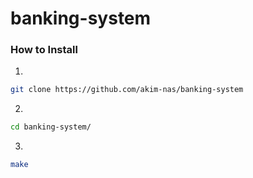 # banking-system

### How to Install
1.
```bash
git clone https://github.com/akim-nas/banking-system
```
2.
```bash
cd banking-system/
```
3.
```bash
make
```

